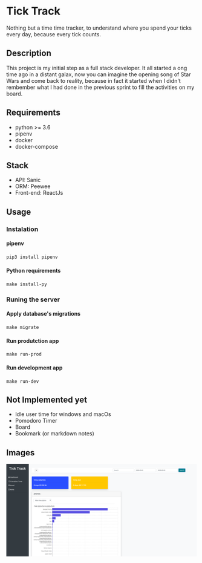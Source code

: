 # Tick Track

Nothing but a time time tracker, to understand where you spend your ticks every day, because every tick counts.

## Description

This project is my initial step as a full stack developer. It all started a ong time ago in a distant galax, now you can imagine the opening song of Star Wars and come back to reality, because in fact it started when I didn't rembember what I had done in the previous sprint to fill the activities on my board.

## Requirements

- python >= 3.6
- pipenv
- docker
- docker-compose

## Stack

- API: Sanic
- ORM: Peewee
- Front-end: ReactJs

## Usage

### Instalation

#### pipenv

```sh
pip3 install pipenv
```

#### Python requirements

```make
make install-py
```

### Runing the server

#### Apply database's migrations

```make
make migrate
```

#### Run produtction app
```make
make run-prod
```

#### Run development app
```make
make run-dev
```

## Not Implemented yet
- Idle user time for windows and macOs
- Pomodoro Timer
- Board
- Bookmark (or markdown notes)

## Images

![](images/demo-frontend.png)